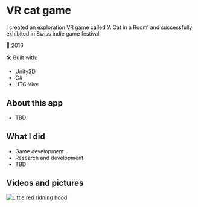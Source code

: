 # VR cat game
I created an exploration VR game called ’A Cat in a Room’ and successfully exhibited in Swiss indie game festival

📅 2016

🛠 Built with:
* Unity3D
* C#
* HTC Vive


## About this app
* TBD

## What I did
* Game development
* Research and development
* TBD

## Videos and pictures
[![Little red ridning hood](http://i.imgur.com/7YTMFQp.png)](https://vimeo.com/3514904 "Little red riding hood - Click to Watch!")



